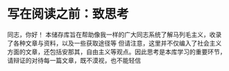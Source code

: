 # 写在阅读之前：致思考

  同志，你好！
  本储存库旨在帮助像我一样的广大同志系统了解马列毛主义，收录了各种文章与资料，以及一些获取途径等
  但请注意，这里并不仅编入了社会主义方面的文章，还包括安那其，自由主义等观点。因此思考是本库学习的重要环节，请辩证的对待每一篇文章，既不漠视，也不能轻信

